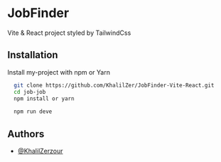 
# JobFinder

Vite & React project styled by TailwindCss

## Installation

Install my-project with npm or Yarn

```bash
  git clone https://github.com/KhalilZer/JobFinder-Vite-React.git
  cd job-job
  npm install or yarn
  
  npm run deve 
```
    
## Authors

- [@KhalilZerzour](https://github.com/KhalilZer)

